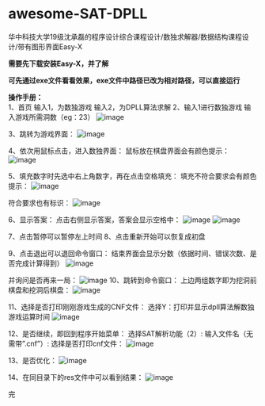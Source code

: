 # awesome-SAT-DPLL
华中科技大学19级沈承磊的程序设计综合课程设计/数独求解器/数据结构课程设计/带有图形界面Easy-X  

**需要先下载安装Easy-X，并了解**  

**可先通过exe文件看看效果，exe文件中路径已改为相对路径，可以直接运行**

**操作手册：**  
1、首页
输入1，为数独游戏
输入2，为DPLL算法求解
2、输入1进行数独游戏
输入游戏所需洞数（eg：23）
![image](https://user-images.githubusercontent.com/67963293/162596762-2363ba03-d353-4807-ab57-a72e8539e27d.png)

3、跳转为游戏界面：
![image](https://user-images.githubusercontent.com/67963293/162596769-cbfcab19-f35e-408e-8aea-b3696097fc01.png)  

4、依次用鼠标点击，进入数独界面：
鼠标放在棋盘界面会有颜色提示：
![image](https://user-images.githubusercontent.com/67963293/162609686-312770f9-0c8e-42ad-af2f-44b986307525.png)

5、填充数字时先选中右上角数字，再在点击空格填充：
填充不符合要求会有颜色提示：
![image](https://user-images.githubusercontent.com/67963293/162596778-b9a0fd3f-b96c-420d-a4c3-31135d3e9ab8.png)

符合要求也有标识：
![image](https://user-images.githubusercontent.com/67963293/162609699-aa9cb4d0-a06c-4632-aef5-4cb4199a0b91.png)

6、显示答案：
点击右侧显示答案，答案会显示空格中：
![image](https://user-images.githubusercontent.com/67963293/162596792-63896fbc-8379-4cc1-937d-2e1a7dc12b07.png)
![image](https://user-images.githubusercontent.com/67963293/162609706-27469f7a-ac69-4e99-a378-ea19dfe31c1e.png)


7、点击暂停可以暂停左上时间
8、点击重新开始可以恢复成初盘


9、点击退出可以退回命令窗口：
结束界面会显示分数（依据时间、错误次数、是否完成计算得到）
![image](https://user-images.githubusercontent.com/67963293/162596797-ef345c94-f983-4866-9510-4a9841e3ed83.png)

并询问是否再来一局：
![image](https://user-images.githubusercontent.com/67963293/162609716-7ed4f1e1-f80c-439d-8010-bc396df36613.png)
10、跳转到命令窗口：
上边两组数字即为挖洞前棋盘和挖洞后棋盘：
![image](https://user-images.githubusercontent.com/67963293/162596806-efe06b67-9199-49af-b8bd-dc96d77530c7.png)

11、选择是否打印刚刚游戏生成的CNF文件：
选择Y：打印并显示dpll算法解数独游戏运算时间
![image](https://user-images.githubusercontent.com/67963293/162596808-e51e9122-2a8c-4665-a746-f3b9a4ab9c7d.png)

12、是否继续，即回到程序开始菜单：
选择SAT解析功能（2）:
输入文件名（无需带”.cnf”）:
选择是否打印cnf文件：
![image](https://user-images.githubusercontent.com/67963293/162596809-5b0cda80-7db8-4d5d-a909-6daf1c25a292.png)

13、是否优化：
![image](https://user-images.githubusercontent.com/67963293/162596810-850d14d1-0748-4da5-8e33-aeaa838e4247.png)

14、在同目录下的res文件中可以看到结果：
![image](https://user-images.githubusercontent.com/67963293/162596811-3881236a-12ff-44e0-a07b-a94fbdd50710.png)

完


